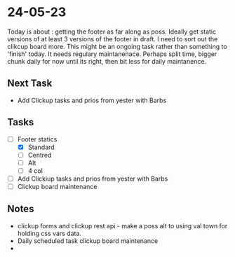 # 24-05-23

Today is about : getting the footer as far along as poss. Ideally get static versions of at least 3 versions of the footer in draft.
I need to sort out the clikcup board more. This might be an ongoing task rather than something to 'finish' today. It needs regulary maintanenace. Perhaps split time, bigger chunk daily for now until its right, then bit less for daily maintanence.

## Next Task
- Add Clickup tasks and prios from yester with Barbs

## Tasks
- [ ] Footer statics
  - [x] Standard
  - [ ] Centred
  - [ ] Alt
  - [ ] 4 col

- [ ] Add Clickiup tasks and prios from yester with Barbs
- [ ] Clickup board maintenance

## Notes
- clickup forms and clickup rest api - make a poss alt to using val town for holding css vars data.
- Daily scheduled task clickup board maintenance
-